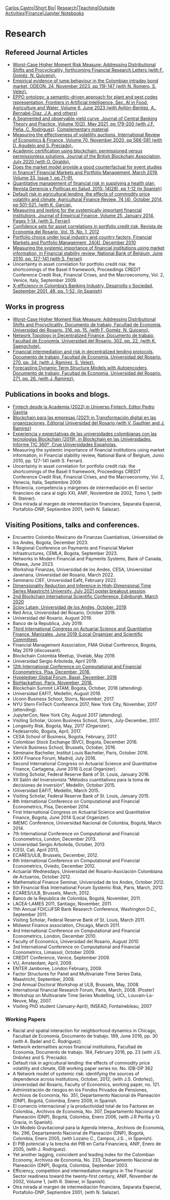 [Carlos Castro](index.md)|[Short Bio](cv.md)| [Research](res.md)|[Teaching](teach.md)|[Outside Activities](Outside.md)|[Finance](Fin.md)|[Jupyter Notebooks](Jup.md)

# Research

## Refereed Journal Articles
* [Worst-Case Higher Moment Risk Measure: Addressing Distributional Shifts and Procyclicality, forthcoming Financial Research Letters (with F. Goméz, N. Quiceno).](https://doi.org/10.1016/j.frl.2024.105580)
* [Empirical evidence of jump behaviour in the Colombian intraday bond market, ODEON, 24, November 2023, pp 119-147  (with N. Romero, S. Velez).](https://doi.org/10.18601/17941113.n24.07)
* [EPPO ontology: a semantic-driven approach for plant and pest codes representation, Frontiers in Artificial Intelligence, Sec. AI in Food, Agriculture and Water, Volume 6, June 2023 (with Ayllón-Benitez, A., Bernabé-Diaz, J.A. and others)](https://doi.org/10.3389/frai.2023.1131667)
* [A Segmented and observable yield curve, Journal of Central Banking Theory and Practice, Volume 10(2), May 2021, pp 179-200  (with J.F. Peña, C. Rodriguez)](https://doi.org/10.2478/jcbtp-2021-0019). [Complementary material](https://github.com/ccastroiragorri/ccastroiragorri.github.io/blob/master/ComplementaryTablesAsegmentedandobservableYieldCurve(2019).pdf).
* [Measuring the effectiveness of volatility auctions, International Review of Economics & Finance, Volume 70, November 2020, pp 566-581 (with D. Agudelo and S. Preciado).](https://doi.org/10.1016/j.iref.2020.06.024).
* [Academic certification using blockchain: permissioned versus permissionless solutions, Journal of the British Blockchain Association, July 2020 (with O. Giraldo).](https://doi.org/10.31585/jbba-3-2-(7)2020)
* [Does the market model provide a good counterfactual for event studies in finance? Financial Markets and Portfolio Management, March 2019, Volume 33, Issue 1, pp 71–91.](https://link.springer.com/article/10.1007/s11408-019-00325-4)
* [Quantitative management of financial risk in supplying a health plan, Revista Gerencia y Políticas en Salud, 2015: 14(28), pp 1-12 (in Spanish)]( http://dx.doi.org/10.11144/Javeriana.rgyps18-28.lacr.)
* [Default risk in agricultural lending, the effects of commodity price volatility and climate, Agricultural Finance Review, 74 (4), October 2014, pp 501-521. (with K. Garcia).](https://doi.org/10.1108/AFR-10-2013-0036 )
* [Measuring and testing for the systemically important financial institutions, Journal of Empirical Finance, Volume 25, January 2014, Pages 1–14, (with S. Ferrari)](https://doi.org/10.1016/j.jempfin.2013.10.009)
* [Confidence sets for asset correlations in portfolio credit risk, Revista de Economía del Rosario, Vol. 15, No. 1, 2012](http://repository.urosario.edu.co/handle/10336/11217)
* [Portfolio choice under local industry and country factors, Financial Markets and Portfolio Management, 24(4), December 2010](https://doi.org/10.1007/s11408-010-0143-9)
* [Measuring the systemic importance of financial institutions using market information, in Financial stability review, National Bank of Belgium, June 2010, pp. 127-141 (with S. Ferrari)](https://www.nbb.be/doc/ts/publications/fsr/fsr_2010_en.pdf)
* Uncertainty in asset correlation for portfolio credit risk: the shortcomings of the Basel II framework, Proceedings CREDIT Conference Credit Risk, Financial Crises, and the Macroeconomy, Vol. 2, Venice, Italy, September 2009.
* [X-efficiency in Colombia’s Banking Industry, Desarrollo y Sociedad, September 2001, 48, pp. 1-52, (in Spanish)](https://economia.uniandes.edu.co/images/archivos/pdfs/Articulos_Revista_Desarrollo_y_Sociedad/Articulo48_4.pdf)

## Works in progress
* [Worst-Case Higher Moment Risk Measure: Addressing Distributional Shifts and Procyclicality, Documento de trabajo, Facultad de Economía, Universidad del Rosario. 316. pp. 15. (with F. Goméz, N. Quiceno).](https://papers.ssrn.com/sol3/papers.cfm?abstract_id=4757293)
* [Network Topology in Decentralized Finance, Documento de trabajo, Facultad de Economía, Universidad del Rosario. 302. pp. 22. (with K. Saengchote).](https://ideas.repec.org/p/col/000092/020782.html)
* [Financial intermediation and risk in decentralized lending protocols, Documento de trabajo, Facultad de Economía, Universidad del Rosario. 270. pp. 34. (with J. Ramirez, S. Velez).](https://ideas.repec.org/p/col/000092/019420.html)
* [Forecasting Dynamic Term Structure Models with Autoencoders, Documento de trabajo, Facultad de Economía, Universidad del Rosario. 271. pp. 26. (with J. Ramirez).](https://repository.urosario.edu.co/handle/10336/31955)
 
## Publications in books and blogs.

* [Fintech desde la Academia (2022) in Universo Fintech. Editor Pedro Gaviria](https://universofintech.armatuvaca.com/)
* [Blockchain para las empresas (2021) in Transformación digital en las organizaciones, Editorial Universidad del Rosario (with V. Gauthier and J. Ramirez)](https://editorial.urosario.edu.co/catalog/product/view/id/6982/s/gpd-transformacion-digital-en-las-organizaciones-9789587848342-6276a6efa4125/)
* [Experiencia y expectativas de las universidades colombianas con las tecnologías Blockchain (2019), in Blockchain en las Universidades,  Informe TIC 360º, Crue Universidades Españolas.](https://tic.crue.org/publicado-el-informe-blockchain/)
* Measuring the systemic importance of financial institutions using market information, in Financial stability review, National Bank of Belgium, Junio 2010, pp. 127-141 (with S. Ferrari).
* Uncertainty in asset correlation for portfolio credit risk: the shortcomings of the Basel II framework, Proceedings CREDIT Conference Credit Risk, Financial Crises, and the Macroeconomy, Vol. 2, Venecia, Italia, Septiembre 2009.
* Eficiencia, competencia y márgenes de intermediación en El sector financiero de cara al siglo XXI, ANIF, Noviembre de 2002, Tomo 1, (with R. Steiner).
* Otra mirada al margen de intermediación financiera, Separata Especial, Portafolio-DNP, Septiembre 2001, (with N. Salazar).

## Visiting Positions, talks and conferences.
* Encuentro Colombo Mexicano de Finanzas Cuantiativas, Universidad de los Andes, Bogota, December 2023.
* II Regional Conference on Payments and Financial Market Infrastructures, CEMLA, Bogota, September 2023.
* Networks in Modern Financial and Payments Systems, Bank of Canada, Ottawa, June 2023.
* Workshop Finanzas, Universidad de los Andes, CESA, Universidad Javeriana, Universidad del Rosario, March 2022.
*	Seminario CIEF, Universidad Eafit, February 2022.
* [Dimensionality Reduction and Inference in High-Dimensional Time Series
Maastricht University, July 2021](https://sbe.maastrichtuniversity.nl/hdts2020/programme/),[poster](https://github.com/ccastroiragorri/ccastroiragorri.github.io/blob/master/Forecasting%20Dynamic%20Term%20Structure%20Models%20with%20Autoencoders%20(2021)%20Poster.pdf),[breakout session](https://github.com/ccastroiragorri/ccastroiragorri.github.io/blob/master/Forecasting%20Dynamic%20Term%20Structure%20Models%20with%20Autoencoders%20(2021)%20breakout%20session.pdf).
* [2nd Blockchain International Scientific Conference, Edinburgh, March 2020](https://jbba.scholasticahq.com/article/12587-conference-proceedings-of-2nd-blockchain-international-scientific-conference-isc2020)
* [Scipy Latam, Universidad de los Andes, October, 2019](https://conf.scipyla.org/ponentes/carlos-castro/). 
* Red Arca, Universidad del Rosario, October 2019.
* Universidad del Rosario, August 2019.
* Banco de la Republica, July 2019.
* [Third International Congress on Actuarial Science and Quantitative Finance, Manizales, June 2019 (Local Organizer and Scientific Committee)](http://icasqf2019.icasqf.org/).
* Financial Management Association, FMA Global Conference, Bogota, May 2019 (discussant).
* Blockchain Colombia Meetup, Vivelab, May 2019.
* Universidad Sergio Arboleda, April 2019.
* [12th International Conference on Computational and Financial Econometrics, Pisa, December, 2018.](http://www.cfenetwork.org/CFE2018/)
* [Hypeledger Global Forum, Basel, December, 2018](https://www.youtube.com/watch?v=r2BGzIsB4ww&feature=youtu.be)
* [BioHackathon, Paris, November, 2018.](https://bh2018paris.info/projects)
* Blockchain Summit LATAM, Bogota, October, 2018 (attending).
* Universidad EAFIT, Medellin, August 2018.
* Uconn Business School, Storrs, November, 2017.
* NYU Stern FinTech Conference 2017, New York City, November, 2017 (attending).
* JupyterCon, New York City, August 2017 (attending).
* Visiting Scholar, Uconn Business School, Storrs, July-December, 2017.
*	Longevity Risk, Bogota, May, 2017 (Organizer).
*	Fedesarrollo, Bogota, April, 2017.
*	CESA School of Business, Bogota, February, 2017.
*	Colombian Stock Exchange (BVC), Bogota, December 2016.
*	Vlerick Business School, Brussels, October, 2016.
*	Séminaire Bachelier, Institut Louis Bachelier, Paris, October 2016.
*	XXIV Finance Forum, Madrid, July 2016.
*	Second International Congress on Actuarial Science and Quantitative Finance, Cartagena, June 2016 (Local Organizer).
*	Visiting Scholar, Federal Reserve Bank of St. Louis, January 2016.
*	XII Salón del Inversionista “Métodos cuantitativos para la toma de decisiones de inversión”, Medellín, October 2015.
*	Universidad EAFIT, Medellin, March 2015.
*	Visiting Scholar, Federal Reserve Bank of St. Louis, January 2015.
*	8th International Conference on Computational and Financial Econometrics, Pisa, December 2014.
*	First International Congress on Actuarial Science and Quantitative Finance, Bogota, June 2014 (Local Organizer).
*	IMEMC Conference, Universidad Nacional de Colombia, Bogotá, March 2014.
*	7th International Conference on Computational and Financial Econometrics,   London, December 2013.
*	Universidad Sergio Arboleda, October, 2013
*	ICESI, Cali, April 2013,
*	ECARES/ULB, Brussels, December, 2012.
*	6th International Conference on Computational and Financial Econometrics, Oviedo, December 2012.
*	Actuarial Wednesdays, Universidad del Rosario-Asociación Colombiana de Actuarios, October 2012.
*	Mathematical Finance Seminar, Universidad de los Andes, October 2012.
*	5th Financial Risk International Forum Systemic Risk, Paris, March, 2012.
*	ECARES/ULB, Brussels, March, 2012.
*	Banco de la Republica de Colombia, Bogotá, November, 2011.
*	LACEA-LAMES 2011, Santiago, November, 2011.
*	11th Annual FDIC/JFSR Bank Research Conference, Washington D.C., September 2011.
*	Visiting Scholar, Federal Reserve Bank of St. Louis, March 2011.
*	Midwest Finance association, Chicago, March 2011.
*	4rd International Conference on Computational and Financial Econometrics,     London, December 2010.
*	Faculty of Economics, Universidad del Rosario, August 2010
*	3rd International Conference on Computational and Financial Econometrics, Limassol, October 2009.
*	CREDIT Conference, Venice, September 2009.
*	VU, Amsterdam, April, 2009.
*	ENTER Jamboree, London February, 2009.
*	Factor Structures for Panel and Multivariate Time Series Data, Maastricht, September, 2008.
*	2nd Annual Doctoral Workshop at ULB, Brussels, May, 2008.
*	International financial Research Forum, Paris, March, 2008. (Poster)
*	Workshop on Multivariate Time Series Modelling, UCL, Louvain-La-Neuve, May, 2007.
* Visiting PhD student (January-April), INSEAD, Fontainebleau, 2007

### Working Papers

*	Racial and spatial interaction for neighborhood dynamics in Chicago, Facultad de Economía, Documento de trabajo. 189, June 2016, pp. 30 (with A. Badel and C. Rodriguez).
*	Network externalities across financial institutions, Facultad de Economía, Documento de trabajo. 184, February 2016, pp. 23 (with J.S. Ordoñez and S. Preciado).
*	Default risk in agricultural lending: the effects of commodity price volatility and climate, IDB working paper series no. No. IDB-DP 362
*	A Network model of systemic risk: identifying the sources of dependence across institutions, October, 2012, (with J.S. Ordoñez), Universidad del Rosario, Faculty of Economics, working paper, no. 121.
*	Administración de riesgos en los Fondos Privados de Pensiones, Archivos de Economía, No. 351, Departamento Nacional de Planeación (DNP), Bogotá, Colombia, Enero 2009, in Spanish.
*	El comercio internacional y la productividad total de los Factores en Colombia., Archivos de Economía, No. 307, Departamento Nacional de Planeación (DNP), Bogotá, Colombia, Enero 2006, (with J.R Perilla y O. Gracia, in Spanish).
*	Un Modelo Gravitacional para la Agenda Interna., Archivos de Economía, No. 296, Departamento Nacional de Planeación (DNP), Bogotá, Colombia, Enero 2005, (with Lozano C., Campos, J.S. , in Spanish).
*	El PIB potencial y la brecha del PIB en Carta Financiera, ANIF, Enero de 2005, (with J. Rodriguez).
*	Yet another lagging, coincident and leading index for the Colombian Economy, Archivos de Economía, No. 233, Departamento Nacional de Planeación (DNP), Bogotá, Colombia, September 2003.
*	Efficiency, competition and intermediation margins in The Financial Sector readiness toward the twenty-first century, ANIF, November de 2002, Volume 1, (with R. Steiner, in Spanish).
*	Otra mirada al margen de intermediación financiera, Separata Especial, Portafolio-DNP, Septiembre 2001, (with N. Salazar).
